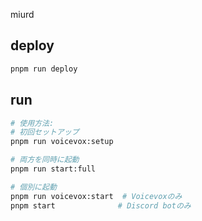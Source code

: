 miurd

## deploy
```bash
pnpm run deploy
```

## run
```bash
# 使用方法:
# 初回セットアップ
pnpm run voicevox:setup

# 両方を同時に起動
pnpm run start:full

# 個別に起動
pnpm run voicevox:start  # Voicevoxのみ
pnpm start              # Discord botのみ
```